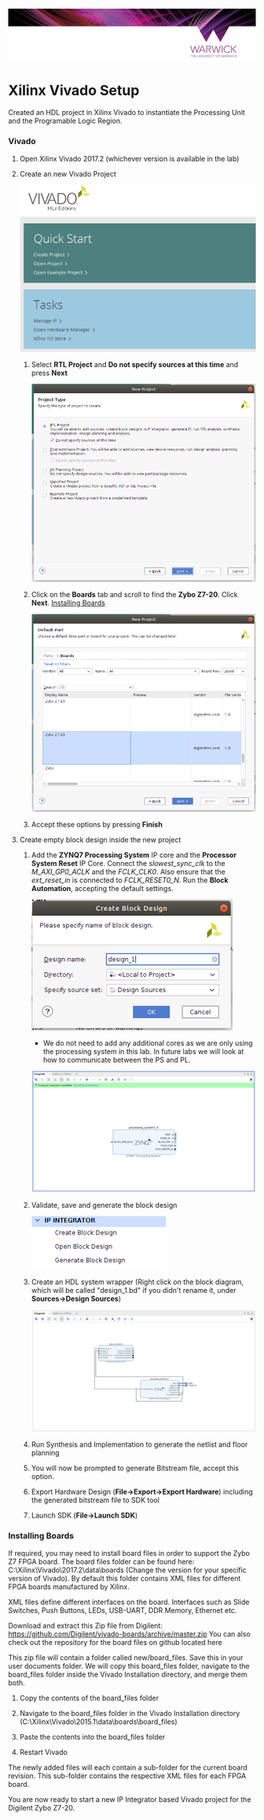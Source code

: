 <p align="center"> 
<img src="../resource/banner.png">
</p>

# Xilinx Vivado Setup

Created an HDL project in Xilinx Vivado to instantiate the Processing Unit and the Programable Logic Region.

### Vivado

1. Open Xilinx Vivado 2017.2 (whichever version is available in the lab)
2. Create an new Vivado Project

   ![vivado_0](../resource/vivado_0.png)

   1. Select **RTL Project** and **Do not specify sources at this time** and press **Next**

      ![vivado_1](../resource/vivado_1.png)

   2. Click on the **Boards** tab and scroll to find the **Zybo Z7-20**. Click **Next**. [Installing Boards](#Installing-Boards)

      ![vivado_2](../resource/vivado_2.png)

   3. Accept these options by pressing **Finish**

3. Create empty block design inside the new project
   1. Add the **ZYNQ7 Processing System** IP core and the **Processor System Reset** IP Core. Connect the *slowest_sync_clk* to the *M_AXI_GP0_ACLK* and the *FCLK_CLK0*. Also ensure that the *ext_reset_in* is connected to *FCLK_RESET0_N*. Run the **Block Automation**, accepting the default settings.

      ![vivado_3](../resource/vivado_3.png)

      - We do not need to add any additional cores as we are only using the processing system in this lab. In future labs we will look at how to communicate between the PS and PL.

      ![vivado_4](../resource/vivado_4.png)

   2. Validate, save and generate the block design

      ![vivado_5](../resource/vivado_5.png)

   3. Create an HDL system wrapper (Right click on the block diagram, which will be called "design_1.bd" if you didn't rename it, under **Sources->Design Sources**)

      ![vivado_6](../resource/vivado_6.png)

   4. Run Synthesis and Implementation to generate the netlist and floor planning

   5. You will now be prompted to generate Bitstream file, accept this option.
   6. Export Hardware Design (**File->Export->Export Hardware**) including the generated bitstream file to SDK tool
   7. Launch SDK (**File->Launch SDK**)

### Installing Boards

If required, you may need to install board files in order to support the Zybo Z7 FPGA board. The board files folder can be found here: C:\Xilinx\Vivado\2017.2\data\boards (Change the version for your specific version of Vivado). By default this folder contains XML files for different FPGA boards manufactured by Xilinx.

XML files define different interfaces on the board. Interfaces such as Slide Switches, Push Buttons, LEDs, USB-UART, DDR Memory, Ethernet etc.

Download and extract this Zip file from Digilent: https://github.com/Digilent/vivado-boards/archive/master.zip
You can also check out the repository for the board files on github located here

This zip file will contain a folder called new/board_files. Save this in your user documents folder. We will copy this board_files folder, navigate to the board_files folder inside the Vivado Installation directory, and merge them both.

1. Copy the contents of the board_files folder

2. Navigate to the board_files folder in the Vivado Installation directory (C:\Xilinx\Vivado\2015.1\data\boards\board_files)

3. Paste the contents into the board_files folder

4. Restart Vivado

The newly added files will each contain a sub-folder for the current board revision. This sub-folder contains the respective XML files for each FPGA board.

You are now ready to start a new IP Integrator based Vivado project for the Digilent Zybo Z7-20.
